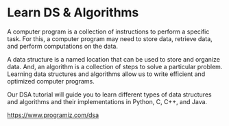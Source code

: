 # Learn DS & Algorithms

A computer program is a collection of instructions to perform a specific task. For this, a computer program may need to store data, retrieve data, and perform computations on the data.

A data structure is a named location that can be used to store and organize data. And, an algorithm is a collection of steps to solve a particular problem. Learning data structures and algorithms allow us to write efficient and optimized computer programs.

Our DSA tutorial will guide you to learn different types of data structures and algorithms and their implementations in Python, C, C++, and Java.

https://www.programiz.com/dsa